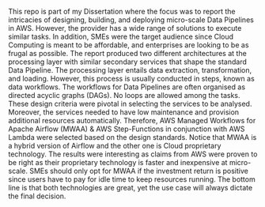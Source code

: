 This repo is part of my Dissertation where the focus was to report the intricacies of designing, building, and deploying micro-scale Data Pipelines in AWS. However, the provider has a wide range of solutions to execute similar tasks. In addition, SMEs were the target audience since Cloud Computing is meant to be affordable, and enterprises are looking to be as frugal as possible. The report produced two different architectures at the processing layer with similar secondary services that shape the standard Data Pipeline. The processing layer entails data extraction, transformation, and loading. However, this process is usually conducted in steps, known as data workflows. The workflows for Data Pipelines are often organised as directed acyclic graphs (DAGs). No loops are allowed among the tasks. These design criteria were pivotal in selecting the services to be analysed. Moreover, the services needed to have low maintenance and provision additional resources automatically. Therefore, AWS Managed Workflows for Apache Airflow (MWAA) & AWS Step-Functions in conjunction with AWS Lambda were selected based on the design standards. Notice that MWAA is a hybrid version of Airflow and the other one is Cloud proprietary technology. The results were interesting as claims from AWS were proven to be right as their proprietary technology is faster and inexpensive at micro-scale. SMEs should only opt for MWAA if the investment return is positive since users have to pay for idle time to keep resources running. The bottom line is that both technologies are great, yet the use case will always dictate the final decision.
